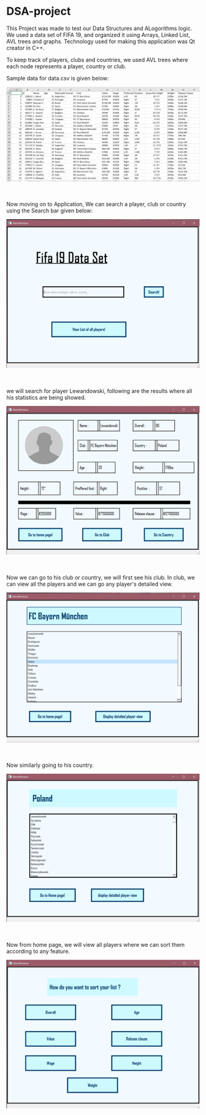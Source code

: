 # DSA-project

This Project was made to test our Data Structures and ALogorithms logic. We used a data set of FIFA 19, and organized it using Arrays, Linked List, AVL trees and graphs. Technology used for making this application was Qt creator in C++. 

To keep track of players, clubs and countries, we used AVL trees where each node represents a player, country or club. 

Sample data for data.csv is given below: 

<div align="center">
<img src="images/1.png">
</div>

<br>
<br>

Now moving on to Application, We can search a player, club or country using the Search bar given below: 

<div align="center">
<img src="images/2.png" width="600">
</div>

<br>
<br>

we will search for player Lewandowski, following are the results where all his statistics are being showed.  

<div align="center">
<img src="images/3.png" width="600">
</div>

<br> 
<br> 

Now we can go to his club or country, we will first see his club. In club, we can view all the players and we can go any player's detailed view.

<div align="center">
<img src="images/4.png" width="600">
</div>

<br> 
<br> 

Now similarly going to his country. 

<div align="center">
<img src="images/5.png" width="600">
</div>

<br> 
<br> 

Now from home page, we will view all players where we can sort them according to any feature. 

<div align="center">
<img src="images/6.png" width="600">
</div>

<br> 
<br> 

